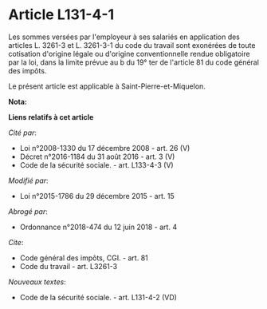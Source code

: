 # Article L131-4-1

Les sommes versées par l'employeur à ses salariés en application des articles L. 3261-3 et L. 3261-3-1 du code du travail
sont exonérées de toute cotisation d'origine légale ou d'origine conventionnelle rendue obligatoire par la loi, dans la
limite prévue au b du 19° ter de l'article 81 du code général des impôts. 

Le présent article est applicable à Saint-Pierre-et-Miquelon.

**Nota:**



**Liens relatifs à cet article**

_Cité par_:

  - Loi n°2008-1330 du 17 décembre 2008 - art. 26 (V)
  - Décret n°2016-1184 du 31 août 2016 - art. 3 (V)
  - Code de la sécurité sociale. - art. L133-4-3 (V)

_Modifié par_:

  - Loi n°2015-1786 du 29 décembre 2015 - art. 15

_Abrogé par_:

  - Ordonnance n°2018-474 du 12 juin 2018 - art. 4

_Cite_:

  - Code général des impôts, CGI. - art. 81
  - Code du travail - art. L3261-3

_Nouveaux textes_:

  - Code de la sécurité sociale. - art. L131-4-2 (VD)
